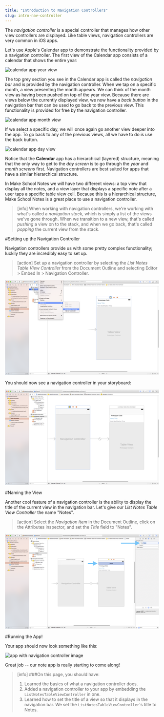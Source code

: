 ```yaml
---
title: "Introduction to Navigation Controllers"
slug: intro-nav-controller
---
```


The *navigation controller* is a special controller that manages how other view controllers are displayed. Like table views, navigation controllers are very common in iOS apps.

Let's use Apple's Calendar app to demonstrate the functionality provided by a navigation controller. The first view of the Calendar app consists of a calendar that shows the entire year:

![calendar app year view](./images/year.png)

The top grey section you see in the Calendar app is called the *navigation bar* and is provided by the navigation controller. When we tap on a specific month, a view presenting the month appears. We can think of the month view as having been pushed on top of the year view. Because there are views below the currently displayed view, we now have a *back button* in the navigation bar that can be used to go back to the previous view. This functionality is provided for free by the navigation controller.

![calendar app month view](./images/month.png)

If we select a specific day, we will once again go another view deeper into the app. To go back to any of the previous views, all we have to do is use the back button.

![calendar app day view](./images/day.png)

Notice that the **Calendar** app has a hierarchical (layered) structure, meaning that the only way to get to the *day screen* is to go through the *year* and *month screens* first. Navigation controllers are best suited for apps that have a similar hierarchical structure.

In Make School Notes we will have two different views: a top view that display all the notes, and a view layer that displays a specific note after a user taps a specific table view cell. Because this is a hierarchical structure, Make School Notes is a great place to use a navigation controller.

> [info]
> When working with navigation controllers, we're working with what's called a *navigation stack*, which is simply a list of the views we've gone through. When we transition to a new view, that's called *pushing* a view on to the stack, and when we go back, that's called *popping* the current view from the stack.

#Setting up the Navigation Controller

Navigation controllers provide us with some pretty complex functionality; luckily they are incredibly easy to set up.

> [action]
Set up a navigation controller by selecting the *List Notes Table View Controller* from the Document Outline and selecting Editor > Embed In > Navigation Controller.
>
![adding a navigation controller image](./images/add-nav.png)

You should now see a navigation controller in your storyboard:

![navigation controller in storyboard image](./images/nav.png)

#Naming the View

Another cool feature of a navigation controller is the ability to display the title of the current view in the navigation bar. Let's give our *List Notes Table View Controller* the name "Notes".

> [action]
Select the *Navigation Item* in the Document Outline, click on the Attributes inspector, and set the *Title* field to "Notes".
>
![setting the title to "Notes" image](./images/notes.png)

#Running the App!

Your app should now look something like this:

![app with navigation controller image](./images/finished.png)

Great job -- our note app is really starting to come along!

>[info]
>###On this page, you should have:
>
>1. Learned the basics of what a navigation controller does.
>2. Added a navigation controller to your app by embedding the `ListNotesTableViewController` in one.
>3. Learned how to set the title of a view so that it displays in the navigation bar. We set the `ListNotesTableViewController`'s title to Notes.
